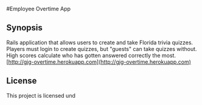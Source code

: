#Employee Overtime App

## Synopsis
Rails application that allows users to create and take Florida trivia quizzes.  Players must login to create quizzes, but 
"guests" can take quizzes without.  High scores calculate who has gotten answered correctly the most.
[http://gjg-overtime.herokuapp.com](http://gjg-overtime.herokuapp.com)





## License 
This project is licensed und